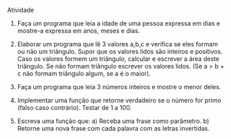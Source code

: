 Atividade

1) Faça um programa que leia a idade de uma pessoa expressa em dias e
mostre-a expressa em anos, meses e dias.

2) Elaborar um programa que lê 3 valores a,b,c e verifica se eles formam
ou não um triângulo. Supor que os valores lidos são inteiros e positivos. Caso
os valores formem um triângulo, calcular e escrever a área deste triângulo. Se
não formam triângulo escrever os valores lidos. (Se a &gt; b + c não formam
triângulo algum, se a é o maior).

3) Faça um programa que leia 3 números inteiros e mostre o menor deles.

4) Implementar uma função que retorne verdadeiro se o número for primo
(falso caso contrário). Testar de 1 a 100.

5) Escreva uma função que:
	a) Receba uma frase como parâmetro.
	b) Retorne uma nova frase com cada palavra com as letras invertidas.
